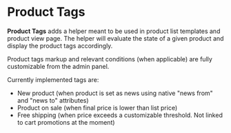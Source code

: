 # Product Tags

**Product Tags** adds a helper meant to be used in product list templates and product view page. The helper will 
evaluate the state of a given product and display the product tags accordingly.

Product tags markup and relevant conditions (when applicable) are fully customizable from the admin panel.

Currently implemented tags are:

* New product (when product is set as news using native "news from" and "news to" attributes)
* Product on sale (when final price is lower than list price)
* Free shipping (when price exceeds a customizable threshold. Not linked to cart promotions at the moment)